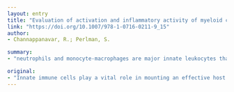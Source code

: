 ```yaml
---
layout: entry
title: "Evaluation of activation and inflammatory activity of myeloid cells during pathogenic human coronavirus infection"
link: "https://doi.org/10.1007/978-1-0716-0211-9_15"
author:
- Channappanavar, R.; Perlman, S.

summary:
- "neutrophils and monocyte-macrophages are major innate leukocytes that orchestrate protective immunity to viral lung infections. Dyregulated cytokine response can promote excessive infiltration and robust pro-inflammatory activity. Infiltrating cells secrete inflammatory cytokines and chemokines, leading to fatal disease. A majority of studies use the total number of infiltrating cells and their activation status as measures to demonstrate their role during an infection. This is determined by their ability to secret innate immune cells can promote immune responses to monocytes, but dysregulated innate lymphocytes."

original:
- "Innate immune cells play a vital role in mounting an effective host response to a variety of pathogen challenges. Myeloid cells such as neutrophils and monocyte-macrophages are major innate leukocytes that orchestrate protective immunity to viral lung infections. However, a dysregulated cytokine response can promote excessive infiltration and robust pro-inflammatory activity of neutrophils and monocyte-macrophages, leading to fatal disease. Following virus infection, the beneficial or deleterious role of infiltrating neutrophils and monocyte-macrophages is determined largely by their ability to secrete inflammatory cytokines and chemokines. A majority of studies use the total number of infiltrating cells and their activation status as measures to demonstrate their role during an infection. Consequently, the ability of neutrophils and Inflammatory Monocyte Macrophages (IMMs) to secrete inflammatory cytokines and chemokines, and its correlation with the disease severity, is not well defined. In this chapter, we report useful markers to identify lung infiltrating innate immune cells and define their activation status. We also describe a simple method to measure intracellular cytokine production to evaluate the inflammatory activity of neutrophils and IMMs in a mouse model of human coronavirus infection."
---
```


